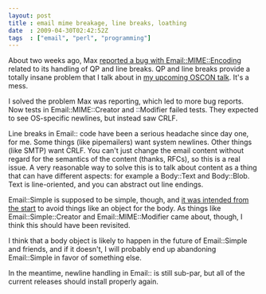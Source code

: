 ```yaml
---
layout: post
title : email mime breakage, line breaks, loathing
date  : 2009-04-30T02:42:52Z
tags  : ["email", "perl", "programming"]
---
```

About two weeks ago, Max [reported a bug with
Email::MIME::Encoding](http://rt.cpan.org/Public/Bug/Display.html?id=44709)
related to its handling of QP and line breaks.  QP and line breaks provide a
totally insane problem that I talk about in [my upcoming OSCON
talk](http://en.oreilly.com/oscon2009/public/schedule/detail/8409).  It's a
mess.

I solved the problem Max was reporting, which led to more bug reports.  Now
tests in Email::MIME::Creator and ::Modifier failed tests.  They expected to
see OS-specific newlines, but instead saw CRLF.

Line breaks in Email:: code have been a serious headache since day one, for me.
Some things (like pipemailers) want system newlines.  Other things (like SMTP)
want CRLF.  You can't just change the email content without regard for the
semantics of the content (thanks, RFCs), so this is a real issue.  A very
reasonable way to solve this is to talk about content as a thing that can have
different aspects: for example a Body::Text and Body::Blob.  Text is
line-oriented, and you can abstract out line endings.

Email::Simple is supposed to be simple, though, and [it was intended from the
start](http://simon-cozens.org/draft-articles/email.html#email::simple) to
avoid things like an object for the body.  As things like
Email::Simple::Creator and Email::MIME::Modifier came about, though, I think
this should have been revisited.

I think that a body object is likely to happen in the future of Email::Simple
and friends, and if it doesn't, I will probably end up abandoning Email::Simple
in favor of something else.

In the meantime, newline handling in Email:: is still sub-par, but all of the
current releases should install properly again.

